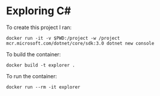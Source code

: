 # Exploring C#

To create this project I ran:

    docker run -it -v $PWD:/project -w /project mcr.microsoft.com/dotnet/core/sdk:3.0 dotnet new console

To build the container:

    docker build -t explorer .

To run the container:

    docker run --rm -it explorer
